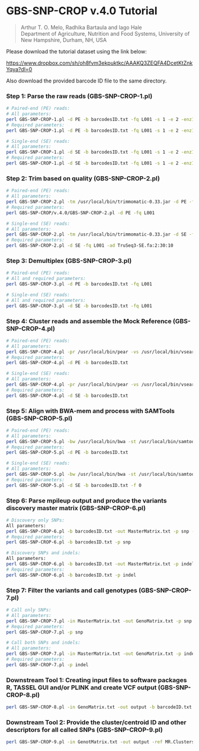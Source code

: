 # GBS-SNP-CROP v.4.0 Tutorial 
> Arthur T. O. Melo, Radhika Bartaula and Iago Hale   
> Department of Agriculture, Nutrition and Food Systems, University of New Hampshire, Durham, NH, USA

Please download the tutorial dataset using the link below:

https://www.dropbox.com/sh/oh8fvm3ekpuktkc/AAAKQ3ZEQFA4DcetKtZnkYqya?dl=0

Also download the provided barcode ID file to the same directory.

### Step 1: Parse the raw reads (GBS-SNP-CROP-1.pl)
```bash
# Paired-end (PE) reads:
# All parameters:
perl GBS-SNP-CROP-1.pl -d PE -b barcodesID.txt -fq L001 -s 1 -e 2 -enz1 TGCA -enz2 CGG -t 10
# Required parameters:
perl GBS-SNP-CROP-1.pl -d PE -b barcodesID.txt -fq L001 -s 1 -e 2 -enz1 TGCA -enz2 CGG

# Single-end (SE) reads:
# All parameters:
perl GBS-SNP-CROP-1.pl -d SE -b barcodesID.txt -fq L001 -s 1 -e 2 -enz1 TGCA -enz2 CGG -t 10
# Required parameters:
perl GBS-SNP-CROP-1.pl -d SE -b barcodesID.txt -fq L001 -s 1 -e 2 -enz1 TGCA -enz2 CGG
```

### Step 2: Trim based on quality (GBS-SNP-CROP-2.pl)
```bash
# Paired-end (PE) reads:
# All parameters:
perl GBS-SNP-CROP-2.pl -tm /usr/local/bin/trimmomatic-0.33.jar -d PE -fq L001 -t 10 -ph 33 -ad TruSeq3-PE.fa:2:30:10 -l 30 -sl 4:30 -tr 30 -m 32
# Required parameters:
perl GBS-SNP-CROP/v.4.0/GBS-SNP-CROP-2.pl -d PE -fq L001

# Single-end (SE) reads:
# All parameters:
perl GBS-SNP-CROP-2.pl -tm /usr/local/bin/trimmomatic-0.33.jar -d SE -fq L001 -t 10 -ph 33 -ad TruSeq3-SE.fa:2:30:10 -l 30 -sl 4:30 -tr 30 -m 32
# Required parameters:
perl GBS-SNP-CROP-2.pl -d SE -fq L001 -ad TruSeq3-SE.fa:2:30:10
```

### Step 3: Demultiplex (GBS-SNP-CROP-3.pl)
```bash
# Paired-end (PE) reads:
# All and required parameters:
perl GBS-SNP-CROP-3.pl -d PE -b barcodesID.txt -fq L001

# Single-end (SE) reads:
# All and required parameters:
perl GBS-SNP-CROP-3.pl -d SE -b barcodesID.txt -fq L001
```

### Step 4: Cluster reads and assemble the Mock Reference (GBS-SNP-CROP-4.pl)
```bash
# Paired-end (PE) reads:
# All parameters:
perl GBS-SNP-CROP-4.pl -pr /usr/local/bin/pear -vs /usr/local/bin/vsearch -d PE -b barcodesID.txt -t 10 -cl consout -rl 150 -pl 32 -p 0.01 -id 0.93 -min 32 -MR MR
# Required parameters:
perl GBS-SNP-CROP-4.pl -d PE -b barcodesID.txt

# Single-end (SE) reads:
# All parameters:
perl GBS-SNP-CROP-4.pl -pr /usr/local/bin/pear -vs /usr/local/bin/vsearch -d SE -b barcodesID.txt -t 10 -cl consout -rl 150 -pl 32 -p 0.01 -id 0.93 -min 32 -MR MR
# Required parameters:
perl GBS-SNP-CROP-4.pl -d SE -b barcodesID.txt
```

### Step 5: Align with BWA-mem and process with SAMTools (GBS-SNP-CROP-5.pl)
```bash
# Paired-end (PE) reads:
# All parameters:
perl GBS-SNP-CROP-5.pl -bw /usr/local/bin/bwa -st /usr/local/bin/samtools -d PE -b barcodesID.txt -ref MR.Genome.fa -Q 30 -q 30 -F 2308 -f 2 -t 10 -Opt 0
# Required parameters:
perl GBS-SNP-CROP-5.pl -d PE -b barcodesID.txt

# Single-end (SE) reads:
# All parameters:
perl GBS-SNP-CROP-5.pl -bw /usr/local/bin/bwa -st /usr/local/bin/samtools -d SE -b barcodesID.txt -ref MR.Genome.fa -Q 30 -q 30 -F 2308 -f 0 -t 10 -Opt 0
# Required parameters:
perl GBS-SNP-CROP-5.pl -d SE -b barcodesID.txt -f 0
```

### Step 6: Parse mpileup output and produce the variants discovery master matrix (GBS-SNP-CROP-6.pl)
```bash
# Discovery only SNPs:
All parameters:
perl GBS-SNP-CROP-6.pl -b barcodesID.txt -out MasterMatrix.txt -p snp -t 10
# Required parameters:
perl GBS-SNP-CROP-6.pl -b barcodesID.txt -p snp

# Discovery SNPs and indels:
All parameters:
perl GBS-SNP-CROP-6.pl -b barcodesID.txt -out MasterMatrix.txt -p indel -t 10
# Required parameters:
perl GBS-SNP-CROP-6.pl -b barcodesID.txt -p indel
```

### Step 7: Filter the variants and call genotypes (GBS-SNP-CROP-7.pl)
```bash
# Call only SNPs:
# All parameters:
perl GBS-SNP-CROP-7.pl -in MasterMatrix.txt -out GenoMatrix.txt -p snp -mnHoDepth0 5 -mnHoDepth1 20 -mnHetDepth 3 -altStrength 0.8 -mnAlleleRatio 0.25 -mnCall 0.75 -mnAvgDepth 3 -mxAvgDepth 200
# Required parameters:
perl GBS-SNP-CROP-7.pl -p snp 

# Call both SNPs and indels:
# All parameters:
perl GBS-SNP-CROP-7.pl -in MasterMatrix.txt -out GenoMatrix.txt -p indel -mnHoDepth0 5 -mnHoDepth1 20 -mnHetDepth 3 -altStrength 0.8 -mnAlleleRatio 0.25 -mnCall 0.75 -mnAvgDepth 3 -mxAvgDepth 200
# Required parameters:
perl GBS-SNP-CROP-7.pl -p indel
```

### Downstream Tool 1: Creating input files to software packages R, TASSEL GUI and/or PLINK and create VCF output (GBS-SNP-CROP-8.pl)
```bash
perl GBS-SNP-CROP-8.pl -in GenoMatrix.txt -out output -b barcodeID.txt -formats R,Tassel,Plink,VCF,HetFreq 
```

### Downstream Tool 2: Provide the cluster/centroid ID and other descriptors for all called SNPs (GBS-SNP-CROP-9.pl)
```bash
perl GBS-SNP-CROP-9.pl -in GenotMatrix.txt -out output -ref MR.Clusters.fa 
```

